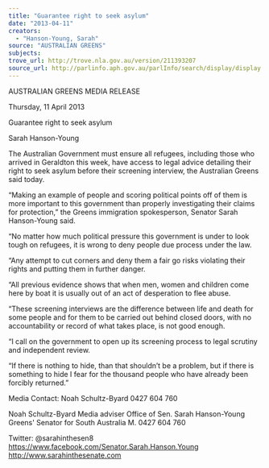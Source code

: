 ```yaml
---
title: "Guarantee right to seek asylum"
date: "2013-04-11"
creators:
  - "Hanson-Young, Sarah"
source: "AUSTRALIAN GREENS"
subjects:
trove_url: http://trove.nla.gov.au/version/211393207
source_url: http://parlinfo.aph.gov.au/parlInfo/search/display/display.w3p;query=Id%3A%22media/pressrel/2365683%22
---
```


 AUSTRALIAN GREENS MEDIA RELEASE   

 Thursday, 11 April 2013   

 Guarantee right to seek asylum   

 Sarah Hanson-Young   

 The Australian Government must ensure all refugees, including those who arrived in Geraldton  this week, have access to legal advice detailing their right to seek asylum before their screening  interview, the Australian Greens said today.   

 “Making an example of people and scoring political points off of them is more important to this  government than properly investigating their claims for protection,” the Greens immigration  spokesperson, Senator Sarah Hanson-Young said.   

 “No matter how much political pressure this government is under to look tough on refugees, it  is wrong to deny people due process under the law.   

 “Any attempt to cut corners and deny them a fair go risks violating their rights and putting them  in further danger.   

 “All previous evidence shows that when men, women and children come here by boat it is  usually out of an act of desperation to flee abuse.   

 “These screening interviews are the difference between life and death for some people and for  them to be carried out behind closed doors, with no accountability or record of what takes  place, is not good enough.   

 “I call on the government to open up its screening process to legal scrutiny and independent  review.   

 “If there is nothing to hide, than that shouldn’t be a problem, but if there is something to hide I  fear for the thousand people who have already been forcibly returned.”   

 

 Media Contact: Noah Schultz-Byard 0427 604 760   

 

 Noah Schultz-Byard  Media adviser  Office of Sen. Sarah Hanson-Young  Greens' Senator for South Australia  M. 0427 604 760   

 Twitter: @sarahinthesen8  https://www.facebook.com/Senator.Sarah.Hanson.Young  http://www.sarahinthesenate.com   

